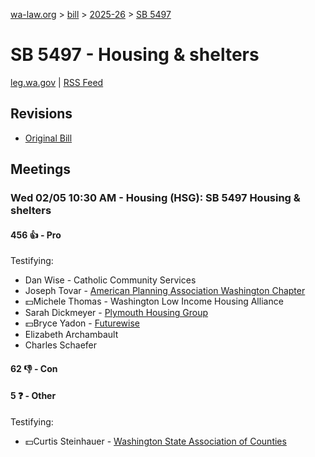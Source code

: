 [wa-law.org](/) > [bill](/bill/) > [2025-26](/bill/2025-26/) > [SB 5497](/bill/2025-26/sb/5497/)

# SB 5497 - Housing & shelters
[leg.wa.gov](https://app.leg.wa.gov/billsummary?BillNumber=5497&Year=2025&Initiative=false) | [RSS Feed](./rss.xml)

## Revisions
* [Original Bill](1/)

## Meetings
### Wed 02/05 10:30 AM - Housing (HSG): SB 5497 Housing & shelters
#### 456 👍 - Pro
Testifying:
* Dan Wise - Catholic Community Services
* Joseph Tovar - [American Planning Association Washington Chapter](/org/american_planning_association_washington_chapter/)
* 💵Michele Thomas - Washington Low Income Housing Alliance
* Sarah Dickmeyer - [Plymouth Housing Group](/org/plymouth_housing_group/)
* 💵Bryce Yadon - [Futurewise](/org/futurewise/)
* Elizabeth Archambault
* Charles Schaefer

#### 62 👎 - Con

#### 5 ❓ - Other
Testifying:
* 💵Curtis Steinhauer - [Washington State Association of Counties](/org/washington_state_association_of_counties/)
